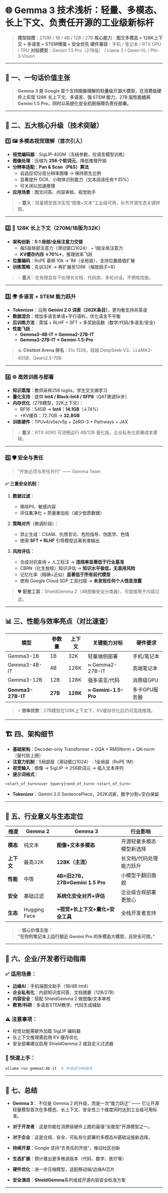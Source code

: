 
# 🌐 Gemma 3 技术浅析：轻量、多模态、长上下文、负责任开源的工业级新标杆

> **模型规模**：270M / 1B / 4B / 12B / 27B
> **核心能力**：**图文多模态 + 128K上下文 + 多语言 + STEM增强 + 安全优先**
> **硬件兼容**：手机 / 笔记本 / RTX GPU / TPU
> **对标模型**：Gemini 1.5 Pro（27B版） / Llama 3 / Qwen-VL / Phi-3-Vision

***

## 🚀 一、一句话价值主张

> **Gemma 3 是 Google 首个支持图像理解的轻量级开源大模型，在消费级硬件上实现 128K 长上下文、多语言、强 STEM 能力，27B 版性能媲美 Gemini 1.5 Pro，同时以系统化安全机制保障负责任部署。**

***

## 🧩 二、五大核心升级（技术突破）

### 1️⃣ 🖼️ 多模态视觉理解（首次引入）

* **视觉编码器**：SigLIP-400M（冻结参数，仅语言模型训练）
* **图像处理**：压缩为 **256 个软词元**，降低推理开销
* **分辨率适配**：**Pan & Scan（P\&S）算法**
  * 自适应切分高分辨率图像 → 保持原生比例
  * 显著提升 OCR、小物体识别能力（文本阅读任务↑35%）
  * 可关闭以加速推理
* **应用场景**：图文问答、内容审核、视觉助手

> 💡 **意义**：轻量模型首次实现“图像+文本”工业级可用，补齐开源生态关键拼图。

***

### 2️⃣ 📜 128K 长上下文（270M/1B版为32K）

* **架构创新**：**5:1 局部/全局注意力交错**
  * 每5层局部注意力（滑动窗口1024） + 1层全局注意力
  * **KV缓存内存 ↓70%+**，推理效率飞跃
* **位置编码**：RoPE 基频 10k → 1M（全局层），支持位置插值扩展
* **训练策略**：先训32K → 再扩展至128K（缩放因子=8）

> 💡 **意义**：在有限显存下处理长文档、代码库、多轮对话，不牺牲性能。

***

### 3️⃣ 🌍 多语言 + STEM 能力跃升

* **Tokenizer**：沿用 **Gemini 2.0 词表（262K条目）**，更均衡支持非英语
* **数据混合**：增加多语言单语+平行语料，优化语言不平衡
* **后训练方法**：蒸馏 + RLHF + SFT + 多奖励函数（数学/代码/多语言/安全）
* **性能飞跃**：
  * **Gemma3-4B-IT ≈ Gemma2-27B-IT**
  * **Gemma3-27B-IT ≈ Gemini-1.5-Pro**

> 📊 **Chatbot Arena 排名**：Elo 1338，超越 DeepSeek-V3、LLaMA3-405B、Qwen2.5-70B

***

### 4️⃣ ⚙️ 高效训练与部署

* **知识蒸馏**：教师采样256 logits，学生交叉熵学习
* **量化支持**：提供 **Int4 / Block-Int4 / SFP8**（QAT微调5k步）
* **内存优化**（27B模型，32K上下文）：
  * BF16：54GB → **Int4：14.1GB**（↓74%）
  * +KV缓存：72.7GB → **32.8GB**
* **训练硬件**：TPUv4/v5e/v5p + ZeRO-3 + Pathways + JAX

> 💡 **意义**：RTX 4090 可流畅运行 4B/12B 量化版，企业私有化部署成本骤降。

***

### 5️⃣ 🛡️ 安全与责任

> “开放必须与责任并行” —— Gemma Team

#### ✅ 三重安全机制：

1. **数据过滤**：
   * 移除PII、敏感内容
   * 评估集净化 + 质量重加权（减少低质数据）

2. **策略对齐**（微调阶段）：
   * 禁止生成：CSAM、仇恨言论、危险指导、伪医学、色情
   * 使用 **SFT + RLHF** 引导模型远离有害输出

3. **风险评估**：
   * 合成对抗查询 + 人工标注 → **违规率显著低于行业基准**
   * CBRN（化生放核）知识评估 → **知识水平极低，无滥用风险**
   * 记忆化率（精确+近似）**显著低于所有前代模型**
   * 使用 Google Cloud SDP 工具扫描 → **未发现任何个人信息泄露**

> 🛡️ **配套工具**：ShieldGemma 2（4B图像安全分类器），可直接用于内容过滤。

***

## 📊 三、性能与效率亮点（对比速查）

| 模型             | 参数量 | 上下文 | 关键能力对标                     | 硬件要求       |
|------------------|--------|--------|----------------------------------|----------------|
| Gemma3-1B        | 1B     | 32K    | 轻量端侧部署                     | 手机/笔记本    |
| Gemma3-4B-IT     | 4B     | 128K   | ≈ Gemma2-27B-IT                 | 高端笔记本     |
| Gemma3-12B       | 12B    | 128K   | 强多语言/代码                   | 消费级GPU      |
| **Gemma3-27B-IT**| **27B**| **128K**| **≈ Gemini-1.5-Pro**            | 多卡GPU服务器  |

> ⚡ **效率优势**：27B模型在128K上下文下，KV缓存优化后仍可高效推理。

***

## 🏗️ 四、架构细节

* **基础架构**：Decoder-only Transformer + GQA + RMSNorm + QK-norm（替代软上限）
* **注意力机制**：5局部层（滑动窗口1024） : 1全局层（RoPE 1M）
* **视觉输入**：图像 → SigLIP → 256软词元 → 插入文本序列
* **提示词格式**：
```txt
<start_of_turn>user {query}<end_of_turn> <start_of_turn>
```

* **Tokenizer**：Gemini 2.0 SentencePiece，262K词表，数字分割+空白保留

***

## 🌱 五、行业意义与生态定位

| 维度         | Gemma 2          | Gemma 3                          | 行业影响                     |
|--------------|------------------|----------------------------------|------------------------------|
| **模态**     | 纯文本           | **图像+文本多模态**              | 开源轻量多模态模型新选择     |
| **上下文**   | 最高32K          | **128K（主流）**                 | 长文档/代码处理能力跃升      |
| **性能**     | 中等             | **4B≈旧27B，27B≈Gemini 1.5 Pro** | 小模型干翻旧旗舰             |
| **安全**     | 基础过滤         | **系统化安全对齐+评估**          | 企业级合规部署更放心         |
| **生态**     | Hugging Face     | **+视觉+长上下文+量化+安全工具** | 全栈开发者支持               |

> 💡 **核心价值主张**：\
> **“在你的笔记本上运行接近 Gemini Pro 的多模态大模型，且安全可控。”**

***

## 📌 六、企业/开发者行动指南

### ✅ 适用场景：

* **边缘AI**：手机端图文助手（1B/4B Int4）
* **企业私有化**：内部知识库问答、文档摘要（12B/27B）
* **内容安全**：搭配 ShieldGemma 2 做图像/文本审核
* **教育/科研**：多语言STEM教学、代码生成辅助

### ⚠️ 注意事项：

* 视觉功能需额外加载 SigLIP 编码器
* 长上下文推理需启用 KV 缓存优化
* 安全部署建议启用 ShieldGemma 2 或自定义过滤器

### 🚀 快速上手：

```Bash
ollama run gemma3:4b-it  # 本地运行4B版本
```

***

## 🔮 七、总结
* **Gemma 3**： 不仅是 Gemma 2 的升级，而是一次“能力跃迁” —— 它让开源轻量模型首次在多模态、长上下文、安全性三个维度同时达到工业级可用标准。

* **对于开发者**：这是你能在消费级硬件上跑的最强“全能型”开源模型之一。

* **对于企业**：这是合规、安全、可私有化部署的多模态AI基础设施新选择。

* **持续开源**：Google 坚持“负责任的开放”，推动社区创新

* **生态扩展**：预计推出更多微调版本（代码、数学、医疗等）

* **硬件优化**：进一步压缩模型，适配移动端/边缘AI芯片

* **安全演进**：**ShieldGemma**系列或成开源内容安全标准方案

***




